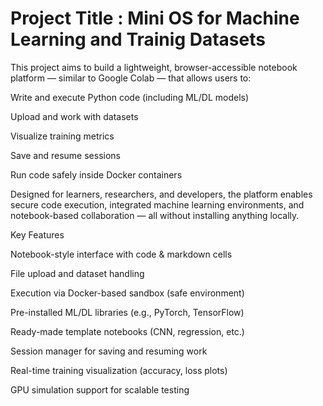 # Project Title : Mini OS for Machine Learning and Trainig Datasets
This project aims to build a lightweight, browser-accessible notebook platform — similar to Google Colab — that allows users to:

Write and execute Python code (including ML/DL models)

Upload and work with datasets

Visualize training metrics

Save and resume sessions

Run code safely inside Docker containers

Designed for learners, researchers, and developers, the platform enables secure code execution, integrated machine learning environments, and notebook-based collaboration — all without installing anything locally.

Key Features

Notebook-style interface with code & markdown cells

File upload and dataset handling

Execution via Docker-based sandbox (safe environment)

Pre-installed ML/DL libraries (e.g., PyTorch, TensorFlow)

Ready-made template notebooks (CNN, regression, etc.)

Session manager for saving and resuming work

Real-time training visualization (accuracy, loss plots)

GPU simulation support for scalable testing
